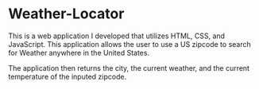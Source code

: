 # Weather-Locator

This is a web application I developed that utilizes HTML, CSS,
and JavaScript. This application allows the user to use a US zipcode
to search for Weather anywhere in the United States.

The application then returns the city, the current weather, and the 
current temperature of the inputed zipcode.
